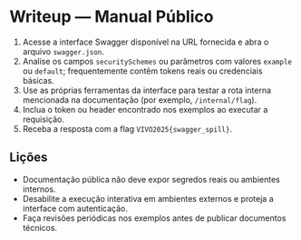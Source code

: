 # Writeup — Manual Público

1. Acesse a interface Swagger disponível na URL fornecida e abra o arquivo `swagger.json`.
2. Analise os campos `securitySchemes` ou parâmetros com valores `example` ou `default`; frequentemente contêm tokens reais ou credenciais básicas.
3. Use as próprias ferramentas da interface para testar a rota interna mencionada na documentação (por exemplo, `/internal/flag`).
4. Inclua o token ou header encontrado nos exemplos ao executar a requisição.
5. Receba a resposta com a flag `VIVO2025{swagger_spill}`.

## Lições
- Documentação pública não deve expor segredos reais ou ambientes internos.
- Desabilite a execução interativa em ambientes externos e proteja a interface com autenticação.
- Faça revisões periódicas nos exemplos antes de publicar documentos técnicos.
